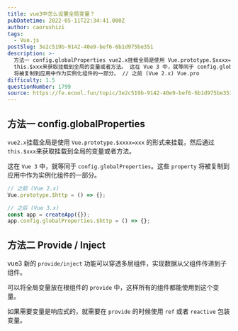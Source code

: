 ```yaml
---
title: vue3中怎么设置全局变量？
pubDatetime: 2022-05-11T22:34:41.000Z
author: caorushizi
tags:
  - Vue.js
postSlug: 3e2c519b-9142-40e9-bef6-6b1d975be351
description: >-
  方法一 config.globalProperties vue2.x挂载全局是使用 Vue.prototype.$xxxx=xxx 的形式来挂载，然后通过
  this.$xxx来获取挂载到全局的变量或者方法。 这在 Vue 3 中，就等同于 config.globalProperties。这些 property
  将被复制到应用中作为实例化组件的一部分。 // 之前 (Vue 2.x) Vue.pro
difficulty: 1.5
questionNumber: 1799
source: https://fe.ecool.fun/topic/3e2c519b-9142-40e9-bef6-6b1d975be351
---
```


## 方法一 config.globalProperties

`vue2.x`挂载全局是使用 `Vue.prototype.$xxxx=xxx` 的形式来挂载，然后通过 `this.$xxx`来获取挂载到全局的变量或者方法。

这在 `Vue 3` 中，就等同于 `config.globalProperties`。这些 `property` 将被复制到应用中作为实例化组件的一部分。

```js
// 之前 (Vue 2.x)
Vue.prototype.$http = () => {};

// 之后 (Vue 3.x)
const app = createApp({});
app.config.globalProperties.$http = () => {};
```

## 方法二 Provide / Inject

vue3 新的 `provide/inject` 功能可以穿透多层组件，实现数据从父组件传递到子组件。

可以将全局变量放在根组件的 `provide` 中，这样所有的组件都能使用到这个变量。

如果需要变量是响应式的，就需要在 `provide` 的时候使用 `ref` 或者 `reactive` 包装变量。
